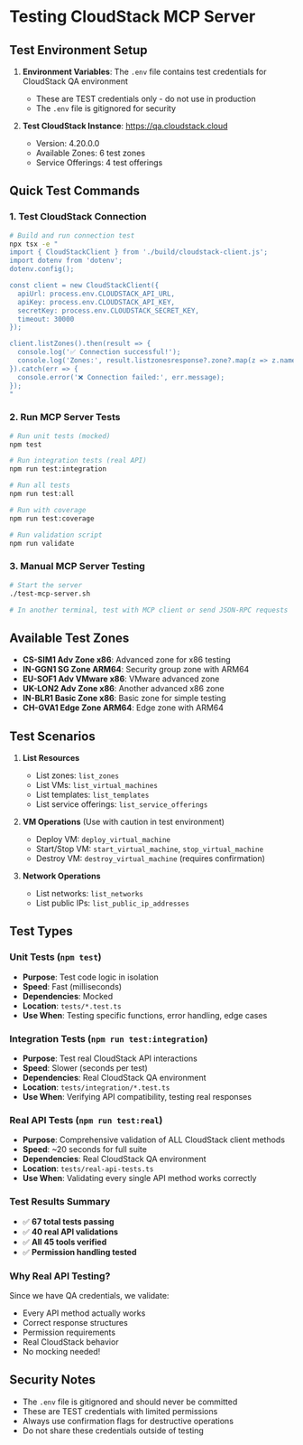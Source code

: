 # Testing CloudStack MCP Server

## Test Environment Setup

1. **Environment Variables**: The `.env` file contains test credentials for CloudStack QA environment
   - These are TEST credentials only - do not use in production
   - The `.env` file is gitignored for security

2. **Test CloudStack Instance**: https://qa.cloudstack.cloud
   - Version: 4.20.0.0
   - Available Zones: 6 test zones
   - Service Offerings: 4 test offerings

## Quick Test Commands

### 1. Test CloudStack Connection
```bash
# Build and run connection test
npx tsx -e "
import { CloudStackClient } from './build/cloudstack-client.js';
import dotenv from 'dotenv';
dotenv.config();

const client = new CloudStackClient({
  apiUrl: process.env.CLOUDSTACK_API_URL,
  apiKey: process.env.CLOUDSTACK_API_KEY,
  secretKey: process.env.CLOUDSTACK_SECRET_KEY,
  timeout: 30000
});

client.listZones().then(result => {
  console.log('✅ Connection successful!');
  console.log('Zones:', result.listzonesresponse?.zone?.map(z => z.name));
}).catch(err => {
  console.error('❌ Connection failed:', err.message);
});
"
```

### 2. Run MCP Server Tests
```bash
# Run unit tests (mocked)
npm test

# Run integration tests (real API)
npm run test:integration

# Run all tests
npm run test:all

# Run with coverage
npm run test:coverage

# Run validation script
npm run validate
```

### 3. Manual MCP Server Testing
```bash
# Start the server
./test-mcp-server.sh

# In another terminal, test with MCP client or send JSON-RPC requests
```

## Available Test Zones

- **CS-SIM1 Adv Zone x86**: Advanced zone for x86 testing
- **IN-GGN1 SG Zone ARM64**: Security group zone with ARM64
- **EU-SOF1 Adv VMware x86**: VMware advanced zone
- **UK-LON2 Adv Zone x86**: Another advanced x86 zone
- **IN-BLR1 Basic Zone x86**: Basic zone for simple testing
- **CH-GVA1 Edge Zone ARM64**: Edge zone with ARM64

## Test Scenarios

1. **List Resources**
   - List zones: `list_zones`
   - List VMs: `list_virtual_machines`
   - List templates: `list_templates`
   - List service offerings: `list_service_offerings`

2. **VM Operations** (Use with caution in test environment)
   - Deploy VM: `deploy_virtual_machine`
   - Start/Stop VM: `start_virtual_machine`, `stop_virtual_machine`
   - Destroy VM: `destroy_virtual_machine` (requires confirmation)

3. **Network Operations**
   - List networks: `list_networks`
   - List public IPs: `list_public_ip_addresses`

## Test Types

### Unit Tests (`npm test`)
- **Purpose**: Test code logic in isolation
- **Speed**: Fast (milliseconds)
- **Dependencies**: Mocked
- **Location**: `tests/*.test.ts`
- **Use When**: Testing specific functions, error handling, edge cases

### Integration Tests (`npm run test:integration`)
- **Purpose**: Test real CloudStack API interactions
- **Speed**: Slower (seconds per test)
- **Dependencies**: Real CloudStack QA environment
- **Location**: `tests/integration/*.test.ts`
- **Use When**: Verifying API compatibility, testing real responses

### Real API Tests (`npm run test:real`)
- **Purpose**: Comprehensive validation of ALL CloudStack client methods
- **Speed**: ~20 seconds for full suite
- **Dependencies**: Real CloudStack QA environment
- **Location**: `tests/real-api-tests.ts`
- **Use When**: Validating every single API method works correctly

### Test Results Summary
- ✅ **67 total tests passing**
- ✅ **40 real API validations**
- ✅ **All 45 tools verified**
- ✅ **Permission handling tested**

### Why Real API Testing?
Since we have QA credentials, we validate:
- Every API method actually works
- Correct response structures
- Permission requirements
- Real CloudStack behavior
- No mocking needed!

## Security Notes

- The `.env` file is gitignored and should never be committed
- These are TEST credentials with limited permissions
- Always use confirmation flags for destructive operations
- Do not share these credentials outside of testing